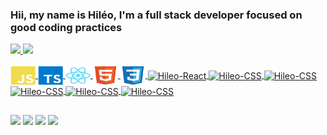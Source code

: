 ### Hii, my name is Hiléo, I'm a full stack developer focused on good coding practices

<div>
  <a href="https://github.com/hileomsi">
  <img height="180em" src="https://github-readme-stats.vercel.app/api?username=hileomsi&show_icons=true&theme=dracula&include_all_commits=true&count_private=true"/>
  <img height="180em" src="https://github-readme-stats.vercel.app/api/top-langs/?username=hileomsi&layout=compact&langs_count=7&theme=dracula"/>
</div>

<div style="display: inline_block"><br>
  <img align="center" alt="Hileo-Js" height="30" width="40" src="https://raw.githubusercontent.com/devicons/devicon/master/icons/javascript/javascript-plain.svg">
  <img align="center" alt="Hileo-Ts" height="30" width="40" src="https://raw.githubusercontent.com/devicons/devicon/master/icons/typescript/typescript-plain.svg">
  <img align="center" alt="Hileo-React" height="30" width="40" src="https://raw.githubusercontent.com/devicons/devicon/master/icons/react/react-original.svg">
    <img align="center" alt="Hileo-HTML" height="30" width="40" src="https://raw.githubusercontent.com/devicons/devicon/master/icons/html5/html5-original.svg">
  <img align="center" alt="Hileo-CSS" height="30" width="40" src="https://raw.githubusercontent.com/devicons/devicon/master/icons/css3/css3-original.svg">
 <img align="center" alt="Hileo-React" height="30" width="40"  src="https://cdn.jsdelivr.net/gh/devicons/devicon/icons/flutter/flutter-original.svg" />
<img align="center" alt="Hileo-CSS" height="30" width="40" src="https://cdn.jsdelivr.net/gh/devicons/devicon/icons/nodejs/nodejs-original.svg" />
<img align="center" alt="Hileo-CSS" height="30" width="40"  src="https://cdn.jsdelivr.net/gh/devicons/devicon/icons/feathersjs/feathersjs-original.svg" />
<img align="center" alt="Hileo-CSS" height="30" width="40" src="https://cdn.jsdelivr.net/gh/devicons/devicon/icons/nestjs/nestjs-plain.svg" />
<img align="center" alt="Hileo-CSS" height="30" width="40"  src="https://cdn.jsdelivr.net/gh/devicons/devicon/icons/docker/docker-original.svg" />
<img align="center" alt="Hileo-CSS" height="30" width="40" src="https://cdn.jsdelivr.net/gh/devicons/devicon/icons/amazonwebservices/amazonwebservices-original.svg" />
</div>
  
  ##
 
<div> 
  <a href = "mailto:hileomsi@gmail.com"><img src="https://img.shields.io/badge/-Gmail-%23333?style=for-the-badge&logo=gmail&logoColor=white" target="_blank"></a>
  <a href="https://www.linkedin.com/in/hileo-andersson" target="_blank"><img src="https://img.shields.io/badge/-LinkedIn-%230077B5?style=for-the-badge&logo=linkedin&logoColor=white" target="_blank"></a> 
    <a href="https://hileomsi.medium.com" target="_blank"><img src="https://img.shields.io/badge/Medium-12100E?style=for-the-badge&logo=medium&logoColor=white`" target="_blank"></a>
  <a href="https://instagram.com/hileo.andersson" target="_blank"><img src="https://img.shields.io/badge/-Instagram-%23E4405F?style=for-the-badge&logo=instagram&logoColor=white" target="_blank"></a>
</div>
